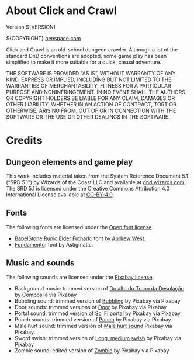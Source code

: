 # About Click and Crawl
Version ${VERSION}

${COPYRIGHT} [henspace.com](https://henspace.com)

Click and Crawl is an old-school dungeon crawler. Although a lot of
the standard DnD conventions are adopted, some game play has been simplified
to make it more suitable for a quick, casual adventure.

THE SOFTWARE IS PROVIDED “AS IS”, WITHOUT WARRANTY OF ANY KIND,
EXPRESS OR IMPLIED, INCLUDING BUT NOT LIMITED TO THE WARRANTIES
OF MERCHANTABILITY, FITNESS FOR A PARTICULAR PURPOSE AND
NONINFRINGEMENT. IN NO EVENT SHALL THE AUTHORS OR COPYRIGHT
HOLDERS BE LIABLE FOR ANY CLAIM, DAMAGES OR OTHER LIABILITY,
WHETHER IN AN ACTION OF CONTRACT, TORT OR OTHERWISE, ARISING
FROM, OUT OF OR IN CONNECTION WITH THE SOFTWARE OR THE USE OR
OTHER DEALINGS IN THE SOFTWARE.

# Credits

## Dungeon elements and game play

This work includes material taken from the System Reference Document 5.1 (“SRD
5.1”) by Wizards of the Coast LLC and available at
[dnd.wizards.com](https://dnd.wizards.com/resources/systems-reference-document).
The SRD 5.1 is licensed under the Creative Commons Attribution 4.0 International
License available at
[CC-BY-4.0](https://creativecommons.org/licenses/by/4.0/legalcode).

## Fonts

The following fonts are licensed under the [Open font license](https://openfontlicense.org/).

- [BabelStone Runic Elder Futhark](https://www.babelstone.co.uk/Fonts/ElderFuthark.html): font by [Andrew West](https://www.babelstone.co.uk/Fonts/BabelStoneOFL.txt).
- [Fondamento](https://fonts.google.com/specimen/Fondamento): font by Astigmatic.

## Music and sounds 

The following sounds are licensed under the [Pixabay license](https://pixabay.com/service/license-summary/).

- Background music: trimmed version of [Do alto do Trono da Desolação](https://pixabay.com/music/mystery-do-alto-do-trono-da-desolacao-173741/) by [Composiia](https://pixabay.com/users/composiia-38203768/) via Pixabay
- Bubbling sound: trimmed version of [Bubbling](https://pixabay.com/sound-effects/bubbling-6184/) by Pixabay via Pixabay
- Door sounds: trimmed versions of [Door](https://pixabay.com/sound-effects/door-43633/) by Pixabay via Pixabay
- Portal sound: trimmed version of [Sci Fi portal](https://pixabay.com/sound-effects/sci-fi-portal-83746/) by Pixabay via Pixabay
- Punch sounds: trimmed version of [Punch](https://pixabay.com/sound-effects/punch-41105/) by Pixabay via Pixabay
- Male hurt sound: trimmed version of [Male hurt sound](https://pixabay.com/sound-effects/male-hurt-sound-95206/) Pixabay via Pixabay.
- Sword swish: trimmed version of [Long, medium swish](https://pixabay.com/sound-effects/long-medium-swish-44324/) by Pixabay via Pixabay
- Zombie sound: edited version of [Zombie](https://pixabay.com/sound-effects/search/zombie/) by Pixabay via Pixabay
